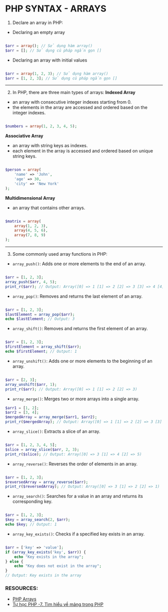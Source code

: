 # PHP SYNTAX - ARRAYS

1. Declare an array in PHP:
* Declaring an empty array
```php

$arr = array(); // Sử dụng hàm array()
$arr = []; // Sử dụng cú pháp ngắn gọn []

```
* Declaring an array with initial values
```php

$arr = array(1, 2, 3); // Sử dụng hàm array()
$arr = [1, 2, 3]; // Sử dụng cú pháp ngắn gọn []

```
***
2. In PHP, there are three main types of arrays:
**Indexed Array**
* an array with consecutive integer indexes starting from 0.
* the elements in the array are accessed and ordered based on the integer indexes.
```php

$numbers = array(1, 2, 3, 4, 5);

```

**Associative Array**
* an array with string keys as indexes. 
* each element in the array is accessed and ordered based on unique string keys.
```php

$person = array(
    'name' => 'John',
    'age' => 30,
    'city' => 'New York'
);

```

**Multidimensional Array**
* an array that contains other arrays.
```php

$matrix = array(
    array(1, 2, 3),
    array(4, 5, 6),
    array(7, 8, 9)
);

```
***
3. Some commonly used array functions in PHP:
* `array_push()`: Adds one or more elements to the end of an array.
```php

$arr = [1, 2, 3];
array_push($arr, 4, 5);
print_r($arr); // Output: Array([0] => 1 [1] => 2 [2] => 3 [3] => 4 [4] => 5)

```
* `array_pop()`: Removes and returns the last element of an array.
```php

$arr = [1, 2, 3];
$lastElement = array_pop($arr);
echo $lastElement; // Output: 3

```
* `array_shift()`: Removes and returns the first element of an array.
```php

$arr = [1, 2, 3];
$firstElement = array_shift($arr);
echo $firstElement; // Output: 1

```
* `array_unshift()`: Adds one or more elements to the beginning of an array.
```php

$arr = [2, 3];
array_unshift($arr, 1);
print_r($arr); // Output: Array([0] => 1 [1] => 2 [2] => 3)

```
* `array_merge()`: Merges two or more arrays into a single array.
```php
$arr1 = [1, 2];
$arr2 = [3, 4];
$mergedArray = array_merge($arr1, $arr2);
print_r($mergedArray); // Output: Array([0] => 1 [1] => 2 [2] => 3 [3] => 4)

```
* `array_slice()`: Extracts a slice of an array.
```php

$arr = [1, 2, 3, 4, 5];
$slice = array_slice($arr, 2, 3);
print_r($slice); // Output: Array([0] => 3 [1] => 4 [2] => 5)

```

* `array_reverse()`: Reverses the order of elements in an array.
```php

$arr = [1, 2, 3];
$reversedArray = array_reverse($arr);
print_r($reversedArray); // Output: Array([0] => 3 [1] => 2 [2] => 1)

```
* `array_search()`: Searches for a value in an array and returns its corresponding key.
```php

$arr = [1, 2, 3];
$key = array_search(2, $arr);
echo $key; // Output: 1

```
* `array_key_exists()`: Checks if a specified key exists in an array.
```php

$arr = ['key' => 'value'];
if (array_key_exists('key', $arr)) {
    echo "Key exists in the array";
} else {
    echo "Key does not exist in the array";
}
// Output: Key exists in the array

```

### RESOURCES:
* [PHP Arrays](https://www.w3schools.com/php/php_arrays.asp)
* [Tự học PHP -7. Tìm hiểu về mảng trong PHP](https://youtu.be/XgUyogJ25xg?list=PLq3KxntIWWrLpDmH_9YxuaF_yHA5QKHlN)